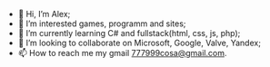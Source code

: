 - 👋 Hi, I’m Alex;
- 👀 I’m interested games, programm and sites;
- 🌱 I’m currently learning C# and fullstack(html, css, js, php);
- 💞️ I’m looking to collaborate on Microsoft, Google, Valve, Yandex;
- 📫 How to reach me my gmail 777999cosa@gmail.com.

<!---
Syneation/Syneation is a ✨ special ✨ repository because its `README.md` (this file) appears on your GitHub profile.
You can click the Preview link to take a look at your changes.
--->

